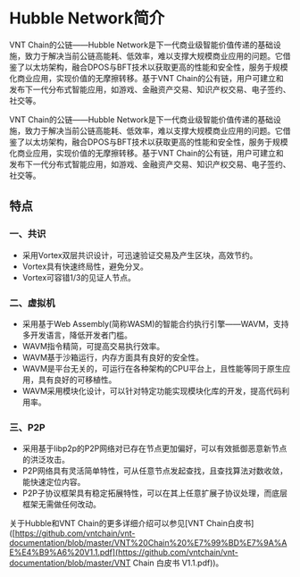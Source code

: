 # Hubble Network简介

VNT Chain的公链——Hubble Network是下一代商业级智能价值传递的基础设施，致力于解决当前公链高能耗、低效率，难以支撑大规模商业应用的问题。它借鉴了以太坊架构，融合DPOS与BFT技术以获取更高的性能和安全性，服务于规模化商业应用，实现价值的无摩擦转移。基于VNT Chain的公有链，用户可建立和发布下一代分布式智能应用，如游戏、金融资产交易、知识产权交易、电子签约、社交等。

VNT Chain的公链——Hubble Network是下一代商业级智能价值传递的基础设施，致力于解决当前公链高能耗、低效率，难以支撑大规模商业应用的问题。它借鉴了以太坊架构，融合DPOS与BFT技术以获取更高的性能和安全性，服务于规模化商业应用，实现价值的无摩擦转移。基于VNT Chain的公有链，用户可建立和发布下一代分布式智能应用，如游戏、金融资产交易、知识产权交易、电子签约、社交等。


## 特点

### 一、共识

- 采用Vortex双层共识设计，可迅速验证交易及产生区块，高效节约。
- Vortex具有快速终局性，避免分叉。
- Vortex可容错1/3的见证人节点。

### 二、虚拟机

- 采用基于Web Assembly(简称WASM)的智能合约执行引擎——WAVM，支持多开发语言，降低开发者门槛。
- WAVM指令精简，可提高交易执行效率。
- WAVM基于沙箱运行，内存方面具有良好的安全性。
- WAVM是平台无关的，可运行在各种架构的CPU平台上，且性能等同于原生应用，具有良好的可移植性。
- WAVM采用模块化设计，可以针对特定功能实现模块化库的开发，提高代码利用率。

### 三、P2P

- 采用基于libp2p的P2P网络对已存在节点更加偏好，可以有效抵御恶意新节点的洪泛攻击。
- P2P网络具有灵活简单特性，可从任意节点发起查找，且查找算法对数收敛，能快速定位内容。
- P2P子协议框架具有稳定拓展特性，可以在其上任意扩展子协议处理，而底层框架无需做任何改动。

关于Hubble和VNT Chain的更多详细介绍可以参见[VNT Chain白皮书]([https://github.com/vntchain/vnt-documentation/blob/master/VNT%20Chain%20%E7%99%BD%E7%9A%AE%E4%B9%A6%20V1.1.pdf](https://github.com/vntchain/vnt-documentation/blob/master/VNT Chain 白皮书 V1.1.pdf))。